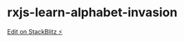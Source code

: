 # rxjs-learn-alphabet-invasion

[Edit on StackBlitz ⚡️](https://stackblitz.com/edit/rxjs-learn-alphabet-invasion)